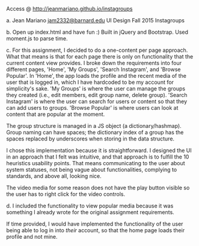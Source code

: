 Access @ http://jeanmariano.github.io/instagroups

a. Jean Mariano
   jam2332@barnard.edu
   UI Design Fall 2015
   Instagroups

b. Open up index.html and have fun :)
   Built in jQuery and Bootstrap. Used moment.js to parse time.

c. For this assignment, I decided to do a one-content per page approach. What
   that means is that for each page there is only on functionality that the
   current content view provides. I broke down the requirements into four
   different pages, 'Home', 'My Groups', 'Search Instagram', and 'Browse
   Popular'. In 'Home', the app loads the profile and the recent media of the
   user that is logged in, which I have hardcoded to be my account for
   simplicity's sake. 'My Groups' is where the user can manage the groups they
   created (i.e., edit members, edit group name, delete group). 'Search
   Instagram' is where the user can search for users or content so that they
   can add users to groups. 'Browse Popular' is where users can look at content
   that are popular at the moment.

   The group structure is managed in a JS object (a dictionary/hashmap). Group
   naming can have spaces; the dictionary index of a group has the spaces
   replaced by underscores when storing in the data structure.

   I chose this implementation because it is straightforward. I designed the UI
   in an approach that I felt was intuitive, and that approach is to fulfill
   the 10 heuristics usability points. That means communicating to the user
   about system statuses, not being vague about functionalities, complying to 
   standards, and above all, looking nice.

   The video media for some reason does not have the play button visible so the
   user has to right click for the video controls. 


d. I included the functionality to view popular media because it was something
   I already wrote for the original assignment requirements.

   If time provided, I would have implemented the functionality of the user
   being able to log in into *their* account, so that the home page loads their
   profile and not mine. 
